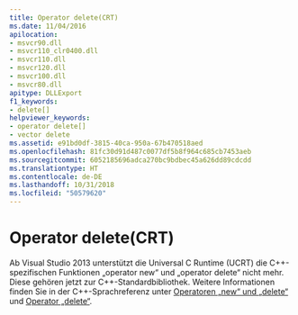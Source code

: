 ```yaml
---
title: Operator delete(CRT)
ms.date: 11/04/2016
apilocation:
- msvcr90.dll
- msvcr110_clr0400.dll
- msvcr110.dll
- msvcr120.dll
- msvcr100.dll
- msvcr80.dll
apitype: DLLExport
f1_keywords:
- delete[]
helpviewer_keywords:
- operator delete[]
- vector delete
ms.assetid: e91bd0df-3815-40ca-950a-67b470518aed
ms.openlocfilehash: 81fc30d91d487c0077df5b8f964c685cb7453aeb
ms.sourcegitcommit: 6052185696adca270bc9bdbec45a626dd89cdcdd
ms.translationtype: HT
ms.contentlocale: de-DE
ms.lasthandoff: 10/31/2018
ms.locfileid: "50579620"
---
```

# <a name="operator-deletecrt"></a>Operator delete(CRT)

Ab Visual Studio 2013 unterstützt die Universal C Runtime (UCRT) die C++-spezifischen Funktionen „operator new“ und „operator delete“ nicht mehr. Diese gehören jetzt zur C++-Standardbibliothek. Weitere Informationen finden Sie in der C++-Sprachreferenz unter [Operatoren „new“ und „delete“](../cpp/new-and-delete-operators.md) und [Operator „delete“](../cpp/delete-operator-cpp.md).
